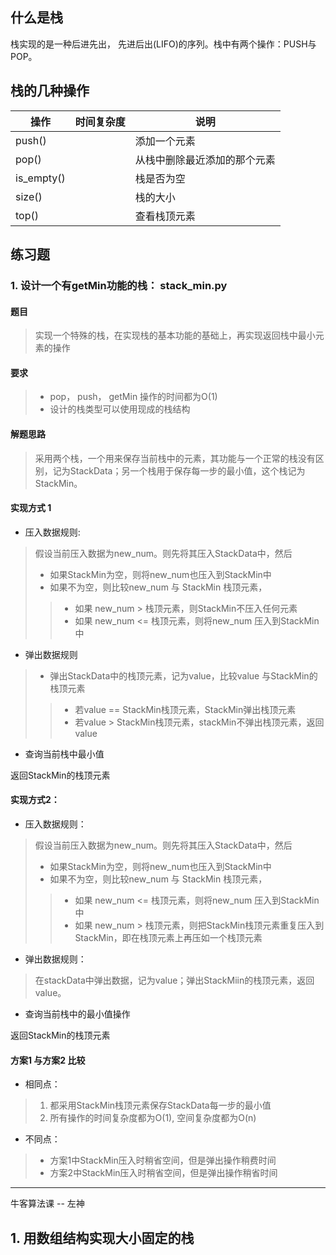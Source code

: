 ## 什么是栈

栈实现的是一种后进先出， 先进后出(LIFO)的序列。栈中有两个操作：PUSH与POP。

## 栈的几种操作

操作 | 时间复杂度 | 说明
--- | --- | ---
push() |   | 添加一个元素
pop() |   | 从栈中删除最近添加的那个元素
is_empty() |   | 栈是否为空
size() |   | 栈的大小
top() |   | 查看栈顶元素

## 练习题

### 1. 设计一个有getMin功能的栈： stack_min.py

#### 题目
> 实现一个特殊的栈，在实现栈的基本功能的基础上，再实现返回栈中最小元素的操作
#### 要求
> - pop， push， getMin 操作的时间都为O(1)
> - 设计的栈类型可以使用现成的栈结构

#### 解题思路
> 采用两个栈，一个用来保存当前栈中的元素，其功能与一个正常的栈没有区别，记为StackData；另一个栈用于保存每一步的最小值，这个栈记为 StackMin。

#### 实现方式 1

- 压入数据规则:

> 假设当前压入数据为new_num。则先将其压入StackData中，然后
> - 如果StackMin为空，则将new_num也压入到StackMin中
> - 如果不为空，则比较new_num 与 StackMin 栈顶元素，
>> - 如果 new_num > 栈顶元素，则StackMin不压入任何元素
>> - 如果 new_num <= 栈顶元素，则将new_num 压入到StackMin中

- 弹出数据规则

> - 弹出StackData中的栈顶元素，记为value，比较value 与StackMin的栈顶元素
>> - 若value == StackMin栈顶元素，StackMin弹出栈顶元素
>> - 若value > StackMin栈顶元素，stackMin不弹出栈顶元素，返回value

- 查询当前栈中最小值

返回StackMin的栈顶元素


#### 实现方式2：

- 压入数据规则：
> 假设当前压入数据为new_num。则先将其压入StackData中，然后
> - 如果StackMin为空，则将new_num也压入到StackMin中
> - 如果不为空，则比较new_num 与 StackMin 栈顶元素，
>> - 如果 new_num <= 栈顶元素，则将new_num 压入到StackMin中
>> - 如果 new_num > 栈顶元素，则把StackMin栈顶元素重复压入到StackMin，即在栈顶元素上再压如一个栈顶元素

- 弹出数据规则：

> 在stackData中弹出数据，记为value；弹出StackMiin的栈顶元素，返回value。

- 查询当前栈中的最小值操作

返回StackMin的栈顶元素

#### 方案1 与方案2 比较

- 相同点：
> 1. 都采用StackMin栈顶元素保存StackData每一步的最小值
> 2. 所有操作的时间复杂度都为O(1), 空间复杂度都为O(n)

- 不同点：
> - 方案1中StackMin压入时稍省空间，但是弹出操作稍费时间
> - 方案2中StackMin压入时稍省空间，但是弹出操作稍省时间


--- 

牛客算法课 -- 左神

## 1. 用数组结构实现大小固定的栈


